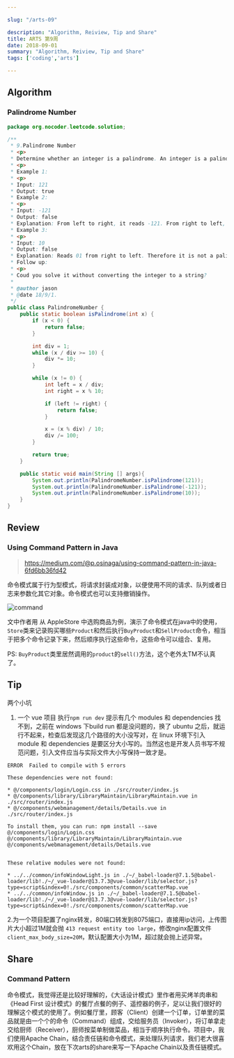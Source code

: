 ```yaml
---

slug: "/arts-09"

description: "Algorithm, Reiview, Tip and Share"
title: ARTS 第9周
date: 2018-09-01
summary: "Algorithm, Reiview, Tip and Share"
tags: ['coding','arts']

---
```


## Algorithm

### Palindrome Number

```java
package org.nocoder.leetcode.solution;

/**
 * 9.Palindrome Number
 * <p>
 * Determine whether an integer is a palindrome. An integer is a palindrome when it reads the same backward as forward.
 * <p>
 * Example 1:
 * <p>
 * Input: 121
 * Output: true
 * Example 2:
 * <p>
 * Input: -121
 * Output: false
 * Explanation: From left to right, it reads -121. From right to left, it becomes 121-. Therefore it is not a palindrome.
 * Example 3:
 * <p>
 * Input: 10
 * Output: false
 * Explanation: Reads 01 from right to left. Therefore it is not a palindrome.
 * Follow up:
 * <p>
 * Coud you solve it without converting the integer to a string?
 *
 * @author jason
 * @date 18/9/1.
 */
public class PalindromeNumber {
    public static boolean isPalindrome(int x) {
        if (x < 0) {
            return false;
        }

        int div = 1;
        while (x / div >= 10) {
            div *= 10;
        }

        while (x != 0) {
            int left = x / div;
            int right = x % 10;

            if (left != right) {
                return false;
            }

            x = (x % div) / 10;
            div /= 100;
        }

        return true;
    }

    public static void main(String [] args){
        System.out.println(PalindromeNumber.isPalindrome(121));
        System.out.println(PalindromeNumber.isPalindrome(-121));
        System.out.println(PalindromeNumber.isPalindrome(10));
    }
}
```

## Review

### Using Command Pattern in Java

> https://medium.com/@p.osinaga/using-command-pattern-in-java-6fd6bb36fd42

命令模式属于行为型模式，将请求封装成对象，以便使用不同的请求、队列或者日志来参数化其它对象。命令模式也可以支持撤销操作。

![command](https://raw.githubusercontent.com/yangjinlong86/nocoder/master/data/images/design-pattern/command.jpeg)

文中作者用 从 AppleStore 中选购商品为例，演示了命令模式在java中的使用，`Store`类来记录购买哪些`Product`和然后执行`BuyProduct`和`SellProduct`命令，相当于把多个命令记录下来，然后顺序执行这些命令，这些命令可以组合、复用。

PS: `BuyProduct`类里居然调用的`product`的`sell()`方法，这个老外太TM不认真了。

## Tip

两个小坑

1. 一个 vue 项目 执行`npm run dev` 提示有几个 modules 和 dependencies 找不到，之前在 windows 下build run 都是没问题的，换了 ubuntu 之后，就运行不起来，检查后发现这几个路径的大小没写对，在 linux 环境下引入 module 和 dependencies 是要区分大小写的。当然这也是开发人员书写不规范问题，引入文件应当与实际文件大小写保持一致才是。

```
ERROR  Failed to compile with 5 errors

These dependencies were not found:

* @/components/login/Login.css in ./src/router/index.js
* @/components/library/LibraryMaintain/LibraryMaintain.vue in ./src/router/index.js
* @/components/webmanagement/details/Details.vue in ./src/router/index.js

To install them, you can run: npm install --save @/components/login/Login.css @/components/library/LibraryMaintain/LibraryMaintain.vue @/components/webmanagement/details/Details.vue


These relative modules were not found:

* ../../common/infoWindowLight.js in ./~/_babel-loader@7.1.5@babel-loader/lib!./~/_vue-loader@13.7.3@vue-loader/lib/selector.js?type=script&index=0!./src/components/common/scatterMap.vue
* ../../common/infoWindow.js in ./~/_babel-loader@7.1.5@babel-loader/lib!./~/_vue-loader@13.7.3@vue-loader/lib/selector.js?type=script&index=0!./src/components/common/scatterMap.vue
```

2.为一个项目配置了nginx转发，80端口转发到8075端口，直接用ip访问，上传图片大小超过1M就会抛 `413 request entity too large`，修改nginx配置文件 `client_max_body_size=20M`，默认配置大小为1M，超过就会抛上述异常。

## Share

### Command Pattern

命令模式，我觉得还是比较好理解的，《大话设计模式》里作者用买烤羊肉串和《Head First 设计模式》的餐厅点餐的例子、遥控器的例子，足以让我们很好的理解这个模式的使用了。例如餐厅里，顾客（Client）创建一个订单，订单里的菜品就是由一个个的命令（Command）组成，交给服务员（Invoker），将订单拿走交给厨师（Receiver），厨师按菜单制做菜品，相当于顺序执行命令。项目中，我们使用Apache Chain，结合责任链和命令模式，来处理队列请求，我们老大很喜欢用这个Chain，放在下次arts的share来写一下Apache Chain以及责任链模式。